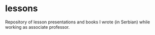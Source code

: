 # lessons
Repository of lesson presentations and books I wrote (in Serbian) while working as associate professor.
